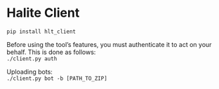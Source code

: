 # Halite Client

```pip install hlt_client```

Before using the tool’s features, you must authenticate it to act on your behalf. This is done as follows:  
```./client.py auth```

Uploading bots:  
```./client.py bot -b [PATH_TO_ZIP]```
